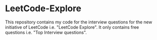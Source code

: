 # LeetCode-Explore
This repository contains my code for the interview questions for the new initiative of LeetCode i.e. "LeetCode Explore". It only contains free questions i.e. "Top Interview questions".
